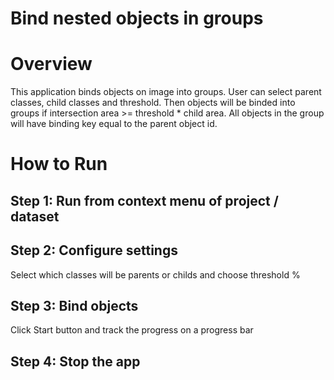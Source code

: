 # Bind nested objects in groups

# Overview

This application binds objects on image into groups. User can select parent classes, child classes and threshold. Then objects will be binded into groups if intersection area >= threshold * child area. All objects in the group will have binding key equal to the parent object id.

# How to Run

## Step 1: Run from context menu of project / dataset

## Step 2: Configure settings
Select which classes will be parents or childs and choose threshold %

## Step 3: Bind objects
Click Start button and track the progress on a progress bar

## Step 4: Stop the app